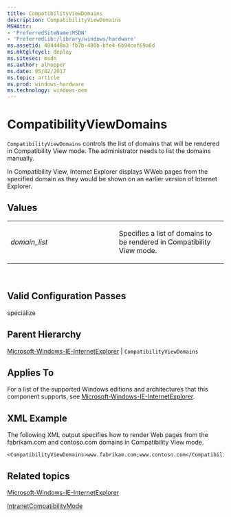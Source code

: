 ```yaml
---
title: CompatibilityViewDomains
description: CompatibilityViewDomains
MSHAttr:
- 'PreferredSiteName:MSDN'
- 'PreferredLib:/library/windows/hardware'
ms.assetid: 484448a3-fb7b-480b-bfe4-6b94cef69a6d
ms.mktglfcycl: deploy
ms.sitesec: msdn
ms.author: alhopper
ms.date: 05/02/2017
ms.topic: article
ms.prod: windows-hardware
ms.technology: windows-oem
---
```


# CompatibilityViewDomains


`CompatibilityViewDomains` controls the list of domains that will be rendered in Compatibility View mode. The administrator needs to list the domains manually.

In Compatibility View, Internet Explorer displays WWeb pages from the specified domain as they would be shown on an earlier version of Internet Explorer.

## Values


<table>
<colgroup>
<col width="50%" />
<col width="50%" />
</colgroup>
<tbody>
<tr class="odd">
<td><p><em>domain_list</em></p></td>
<td><p>Specifies a list of domains to be rendered in Compatibility View mode.</p></td>
</tr>
</tbody>
</table>

 

## Valid Configuration Passes


specialize

## Parent Hierarchy


[Microsoft-Windows-IE-InternetExplorer](microsoft-windows-ie-internetexplorer.md) | `CompatibilityViewDomains`

## Applies To


For a list of the supported Windows editions and architectures that this component supports, see [Microsoft-Windows-IE-InternetExplorer](microsoft-windows-ie-internetexplorer.md).

## XML Example


The following XML output specifies how to render Web pages from the fabrikam.com and contoso.com domains in Compatibility View mode.

```
<CompatibilityViewDomains>www.fabrikam.com;www.contoso.com</CompatibilityViewDomains>
```

## Related topics


[Microsoft-Windows-IE-InternetExplorer](microsoft-windows-ie-internetexplorer.md)

[IntranetCompatibilityMode](microsoft-windows-ie-internetexplorer-intranetcompatibilitymode.md)

 

 







